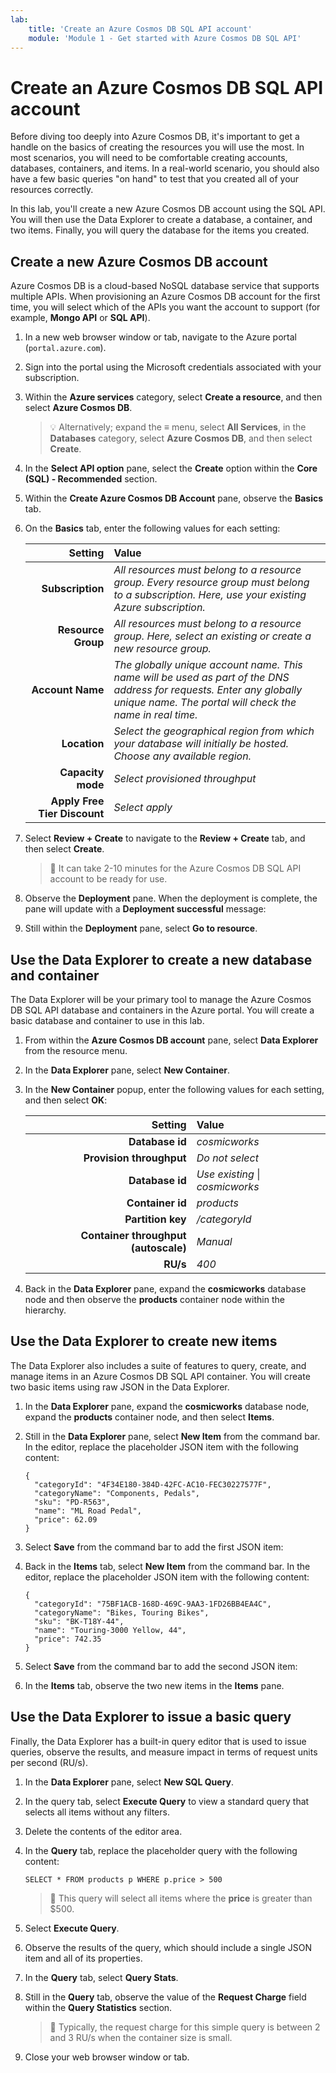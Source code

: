 ```yaml
---
lab:
    title: 'Create an Azure Cosmos DB SQL API account'
    module: 'Module 1 - Get started with Azure Cosmos DB SQL API'
---
```


# Create an Azure Cosmos DB SQL API account

Before diving too deeply into Azure Cosmos DB, it's important to get a handle on the basics of creating the resources you will use the most. In most scenarios, you will need to be comfortable creating accounts, databases, containers, and items. In a real-world scenario, you should also have a few basic queries "on hand" to test that you created all of your resources correctly.

In this lab, you'll create a new Azure Cosmos DB account using the SQL API. You will then use the Data Explorer to create a database, a container, and two items. Finally, you will query the database for the items you created.

## Create a new Azure Cosmos DB account

Azure Cosmos DB is a cloud-based NoSQL database service that supports multiple APIs. When provisioning an Azure Cosmos DB account for the first time, you will select which of the APIs you want the account to support (for example, **Mongo API** or **SQL API**).

1. In a new web browser window or tab, navigate to the Azure portal (``portal.azure.com``).

1. Sign into the portal using the Microsoft credentials associated with your subscription.

1. Within the **Azure services** category, select **Create a resource**, and then select **Azure Cosmos DB**.

    > &#128161; Alternatively; expand the **&#8801;** menu, select **All Services**, in the **Databases** category, select **Azure Cosmos DB**, and then select **Create**.

1. In the **Select API option** pane, select the **Create** option within the **Core (SQL) - Recommended** section.

1. Within the **Create Azure Cosmos DB Account** pane, observe the **Basics** tab.

1. On the **Basics** tab, enter the following values for each setting:

    | **Setting** | **Value** |
    | --: | :-- |
    | **Subscription** | *All resources must belong to a resource group. Every resource group must belong to a subscription. Here, use your existing Azure subscription.* |
    | **Resource Group** | *All resources must belong to a resource group. Here, select an existing or create a new resource group.* |
    | **Account Name** | *The globally unique account name. This name will be used as part of the DNS address for requests. Enter any globally unique name. The portal will check the name in real time.* |
    | **Location** | *Select the geographical region from which your database will initially be hosted. Choose any available region.* |
    | **Capacity mode** | *Select provisioned throughput* |
    | **Apply Free Tier Discount** | *Select apply* |

1. Select **Review + Create** to navigate to the **Review + Create** tab, and then select **Create**.

    > &#128221; It can take 2-10 minutes for the Azure Cosmos DB SQL API account to be ready for use.

1. Observe the **Deployment** pane. When the deployment is complete, the pane will update with a **Deployment successful** message:

1. Still within the **Deployment** pane, select **Go to resource**.

## Use the Data Explorer to create a new database and container

The Data Explorer will be your primary tool to manage the Azure Cosmos DB SQL API database and containers in the Azure portal. You will create a basic database and container to use in this lab.

1. From within the **Azure Cosmos DB account** pane, select **Data Explorer** from the resource menu.

1. In the **Data Explorer** pane, select **New Container**.

1. In the **New Container** popup, enter the following values for each setting, and then select **OK**:

    | **Setting** | **Value** |
    | --: | :-- |
    | **Database id** | *cosmicworks* |
    | **Provision throughput** | *Do not select* |
    | **Database id** | *Use existing* &vert; *cosmicworks* |
    | **Container id** | *products* |
    | **Partition key** | */categoryId* |
    | **Container throughput (autoscale)** | *Manual* |
    | **RU/s** | *400* |

1. Back in the **Data Explorer** pane, expand the **cosmicworks** database node and then observe the **products** container node within the hierarchy.

## Use the Data Explorer to create new items

The Data Explorer also includes a suite of features to query, create, and manage items in an Azure Cosmos DB SQL API container. You will create two basic items using raw JSON in the Data Explorer.

1. In the **Data Explorer** pane, expand the **cosmicworks** database node, expand the **products** container node, and then select **Items**.

1. Still in the **Data Explorer** pane, select **New Item** from the command bar. In the editor, replace the placeholder JSON item with the following content:

    ```
    {
      "categoryId": "4F34E180-384D-42FC-AC10-FEC30227577F",
      "categoryName": "Components, Pedals",
      "sku": "PD-R563",
      "name": "ML Road Pedal",
      "price": 62.09
    }
    ```

1. Select **Save** from the command bar to add the first JSON item:

1. Back in the **Items** tab, select **New Item** from the command bar. In the editor, replace the placeholder JSON item with the following content:

    ```
    {
      "categoryId": "75BF1ACB-168D-469C-9AA3-1FD26BB4EA4C",
      "categoryName": "Bikes, Touring Bikes",
      "sku": "BK-T18Y-44",
      "name": "Touring-3000 Yellow, 44",
      "price": 742.35
    }
    ```

1. Select **Save** from the command bar to add the second JSON item:

1. In the **Items** tab, observe the two new items in the **Items** pane.

## Use the Data Explorer to issue a basic query

Finally, the Data Explorer has a built-in query editor that is used to issue queries, observe the results, and measure impact in terms of request units per second (RU/s).

1. In the **Data Explorer** pane, select **New SQL Query**.

1. In the query tab, select **Execute Query** to view a standard query that selects all items without any filters.

1. Delete the contents of the editor area.

1. In the **Query** tab, replace the placeholder query with the following content:

    ```
    SELECT * FROM products p WHERE p.price > 500
    ```

    > &#128221; This query will select all items where the **price** is greater than $500.

1. Select **Execute Query**.

1. Observe the results of the query, which should include a single JSON item and all of its properties.

1. In the **Query** tab, select **Query Stats**.

1. Still in the **Query** tab, observe the value of the **Request Charge** field within the **Query Statistics** section.

    > &#128221; Typically, the request charge for this simple query is between 2 and 3 RU/s when the container size is small.

1. Close your web browser window or tab.
